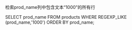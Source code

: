 检索prod_name列中包含文本“1000”的所有行

SELECT prod_name FROM products WHERE REGEXP_LIKE (prod_name,'1000') ORDER BY prod_name; 


